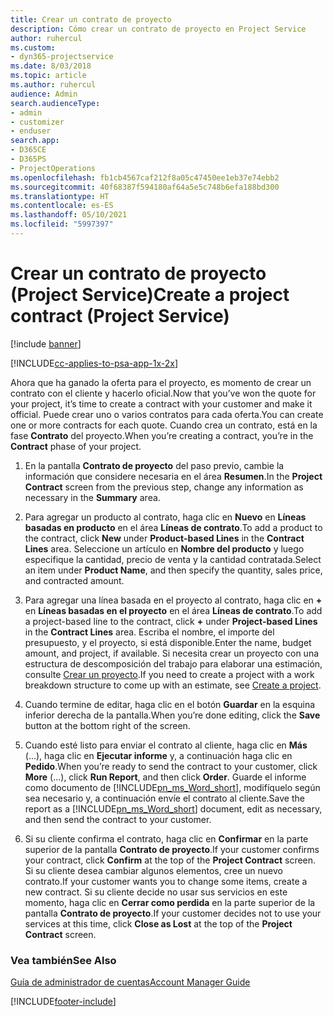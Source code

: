 ```yaml
---
title: Crear un contrato de proyecto
description: Cómo crear un contrato de proyecto en Project Service
author: ruhercul
ms.custom:
- dyn365-projectservice
ms.date: 8/03/2018
ms.topic: article
ms.author: ruhercul
audience: Admin
search.audienceType:
- admin
- customizer
- enduser
search.app:
- D365CE
- D365PS
- ProjectOperations
ms.openlocfilehash: fb1cb4567caf212f8a05c47450ee1eb37e74ebb2
ms.sourcegitcommit: 40f68387f594180af64a5e5c748b6efa188bd300
ms.translationtype: HT
ms.contentlocale: es-ES
ms.lasthandoff: 05/10/2021
ms.locfileid: "5997397"
---
```

# <a name="create-a-project-contract-project-service"></a><span data-ttu-id="fa71b-103">Crear un contrato de proyecto (Project Service)</span><span class="sxs-lookup"><span data-stu-id="fa71b-103">Create a project contract (Project Service)</span></span>

[!include [banner](../includes/psa-now-project-operations.md)]

[!INCLUDE[cc-applies-to-psa-app-1x-2x](../includes/cc-applies-to-psa-app-1x-2x.md)]

<span data-ttu-id="fa71b-104">Ahora que ha ganado la oferta para el proyecto, es momento de crear un contrato con el cliente y hacerlo oficial.</span><span class="sxs-lookup"><span data-stu-id="fa71b-104">Now that you’ve won the quote for your project, it’s time to create a contract with your customer and make it official.</span></span> <span data-ttu-id="fa71b-105">Puede crear uno o varios contratos para cada oferta.</span><span class="sxs-lookup"><span data-stu-id="fa71b-105">You can create one or more contracts for each quote.</span></span> <span data-ttu-id="fa71b-106">Cuando crea un contrato, está en la fase **Contrato** del proyecto.</span><span class="sxs-lookup"><span data-stu-id="fa71b-106">When you’re creating a contract, you’re in the **Contract** phase of your project.</span></span>  
  
1. <span data-ttu-id="fa71b-107">En la pantalla **Contrato de proyecto** del paso previo, cambie la información que considere necesaria en el área **Resumen**.</span><span class="sxs-lookup"><span data-stu-id="fa71b-107">In the **Project Contract** screen from the previous step, change any information as necessary in the **Summary** area.</span></span>  
  
2. <span data-ttu-id="fa71b-108">Para agregar un producto al contrato, haga clic en **Nuevo** en **Líneas basadas en producto** en el área **Líneas de contrato**.</span><span class="sxs-lookup"><span data-stu-id="fa71b-108">To add a product to the contract, click **New** under **Product-based Lines** in the **Contract Lines** area.</span></span> <span data-ttu-id="fa71b-109">Seleccione un artículo en **Nombre del producto** y luego especifique la cantidad, precio de venta y la cantidad contratada.</span><span class="sxs-lookup"><span data-stu-id="fa71b-109">Select an item under **Product Name**, and then specify the quantity, sales price, and contracted amount.</span></span>  
  
3. <span data-ttu-id="fa71b-110">Para agregar una línea basada en el proyecto al contrato, haga clic en **+** en **Líneas basadas en el proyecto** en el área **Líneas de contrato**.</span><span class="sxs-lookup"><span data-stu-id="fa71b-110">To add a project-based line to the contract, click **+** under **Project-based Lines** in the **Contract Lines** area.</span></span> <span data-ttu-id="fa71b-111">Escriba el nombre, el importe del presupuesto, y el proyecto, si está disponible.</span><span class="sxs-lookup"><span data-stu-id="fa71b-111">Enter the name, budget amount, and project, if available.</span></span> <span data-ttu-id="fa71b-112">Si necesita crear un proyecto con una estructura de descomposición del trabajo para elaborar una estimación, consulte [Crear un proyecto](../psa/create-project.md).</span><span class="sxs-lookup"><span data-stu-id="fa71b-112">If you need to create a project with a work breakdown structure to come up with an estimate, see [Create a project](../psa/create-project.md).</span></span>  
  
4. <span data-ttu-id="fa71b-113">Cuando termine de editar, haga clic en el botón **Guardar** en la esquina inferior derecha de la pantalla.</span><span class="sxs-lookup"><span data-stu-id="fa71b-113">When you’re done editing, click the **Save** button at the bottom right of the screen.</span></span>  
  
5. <span data-ttu-id="fa71b-114">Cuando esté listo para enviar el contrato al cliente, haga clic en **Más** (...), haga clic en **Ejecutar informe** y, a continuación haga clic en **Pedido**.</span><span class="sxs-lookup"><span data-stu-id="fa71b-114">When you’re ready to send the contract to your customer, click **More** (…), click **Run Report**, and then click **Order**.</span></span> <span data-ttu-id="fa71b-115">Guarde el informe como documento de [!INCLUDE[pn_ms_Word_short](../includes/pn-ms-word-short.md)], modifíquelo según sea necesario y, a continuación envíe el contrato al cliente.</span><span class="sxs-lookup"><span data-stu-id="fa71b-115">Save the report as a [!INCLUDE[pn_ms_Word_short](../includes/pn-ms-word-short.md)] document, edit as necessary, and then send the contract to your customer.</span></span>  
  
6. <span data-ttu-id="fa71b-116">Si su cliente confirma el contrato, haga clic en **Confirmar** en la parte superior de la pantalla **Contrato de proyecto**.</span><span class="sxs-lookup"><span data-stu-id="fa71b-116">If your customer confirms your contract, click **Confirm** at the top of the **Project Contract** screen.</span></span> <span data-ttu-id="fa71b-117">Si su cliente desea cambiar algunos elementos, cree un nuevo contrato.</span><span class="sxs-lookup"><span data-stu-id="fa71b-117">If your customer wants you to change some items, create a new contract.</span></span> <span data-ttu-id="fa71b-118">Si su cliente decide no usar sus servicios en este momento, haga clic en **Cerrar como perdida** en la parte superior de la pantalla **Contrato de proyecto**.</span><span class="sxs-lookup"><span data-stu-id="fa71b-118">If your customer decides not to use your services at this time, click **Close as Lost** at the top of the **Project Contract** screen.</span></span>  
  
### <a name="see-also"></a><span data-ttu-id="fa71b-119">Vea también</span><span class="sxs-lookup"><span data-stu-id="fa71b-119">See Also</span></span>  
 [<span data-ttu-id="fa71b-120">Guía de administrador de cuentas</span><span class="sxs-lookup"><span data-stu-id="fa71b-120">Account Manager Guide</span></span>](../psa/account-manager-guide.md)


[!INCLUDE[footer-include](../includes/footer-banner.md)]